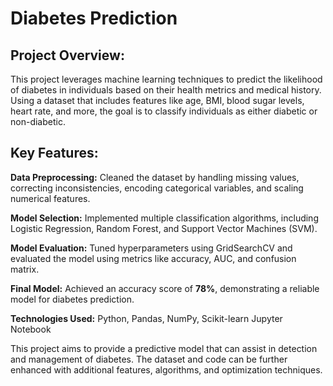 # Diabetes Prediction

## Project Overview: ##
This project leverages machine learning techniques to predict the likelihood of diabetes in individuals based on their health metrics and medical history. Using a dataset that includes features like age, BMI, blood sugar levels, heart rate, and more, the goal is to classify individuals as either diabetic or non-diabetic.

## Key Features: ##

**Data Preprocessing:** Cleaned the dataset by handling missing values, correcting inconsistencies, encoding categorical variables, and scaling numerical features.
  
**Model Selection:** Implemented multiple classification algorithms, including Logistic Regression, Random Forest, and Support Vector Machines (SVM).
  
**Model Evaluation:** Tuned hyperparameters using GridSearchCV and evaluated the model using metrics like accuracy, AUC, and confusion matrix.
  
**Final Model:** Achieved an accuracy score of **78%**, demonstrating a reliable model for diabetes prediction.

**Technologies Used:** Python, Pandas, NumPy, Scikit-learn
                       Jupyter Notebook

This project aims to provide a predictive model that can assist in detection and management of diabetes. The dataset and code can be further enhanced with additional features, algorithms, and optimization techniques.
